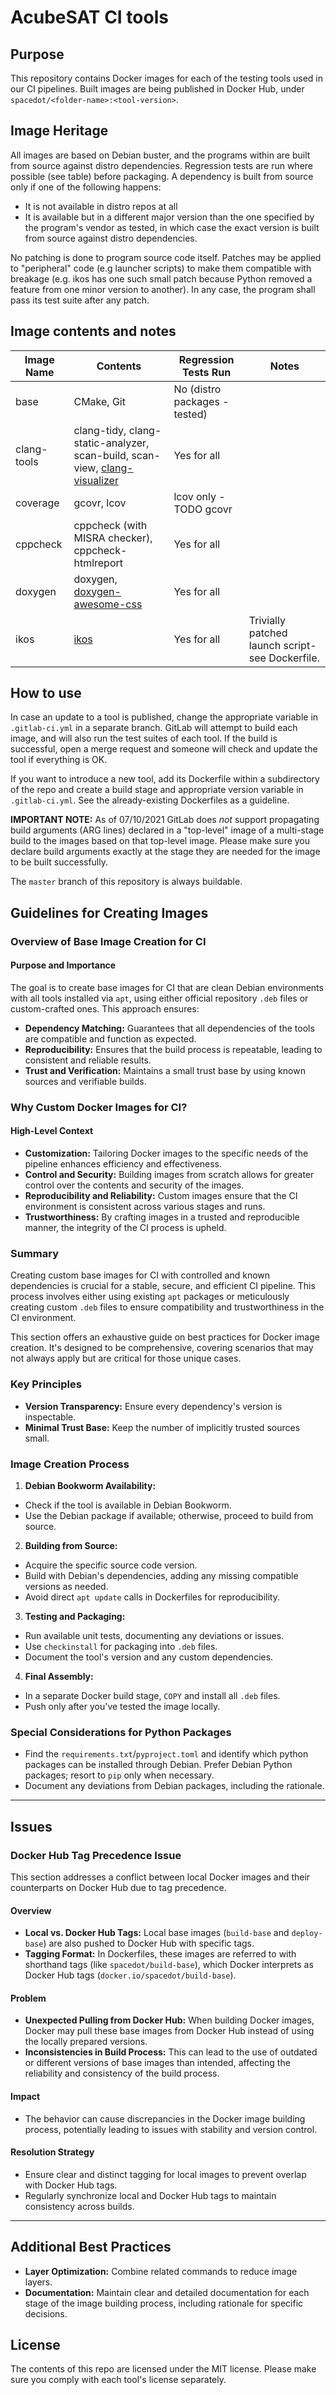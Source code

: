 # AcubeSAT CI tools


## Purpose

This repository contains Docker images for each of the testing tools used in our CI pipelines.
Built images are being published in Docker Hub, under `spacedot/<folder-name>:<tool-version>`.

## Image Heritage

All images are based on Debian buster, and the programs within are built from source against
distro dependencies. Regression tests are run where possible (see table) before packaging.
A dependency is built from source only if one of the following happens:

- It is not available in distro repos at all
- It is available but in a different major version than the one specified by the program's
  vendor as tested, in which case the exact version is built from source against distro
  dependencies.

No patching is done to program source code itself. Patches may be applied to "peripheral" code
(e.g launcher scripts) to make them compatible with breakage (e.g. ikos has one such small patch
because Python removed a feature from one minor version to another). In any case, the program
shall pass its test suite after any patch.

## Image contents and notes
| **Image Name** | **Contents**                                                                                                                  | **Regression Tests Run**      | **Notes**                                       |
|----------------|-------------------------------------------------------------------------------------------------------------------------------|-------------------------------|-------------------------------------------------|
| base           | CMake, Git                                                                                                                    | No (distro packages - tested) |                                                 |
| clang-tools    | clang-tidy, clang-static-analyzer, scan-build, scan-view, [clang-visualizer](https://github.com/austinbhale/Clang-Visualizer) | Yes for all                   |                                                 |
| coverage       | gcovr, lcov                                                                                                                   | lcov only - TODO gcovr        |                                                 |
| cppcheck       | cppcheck (with MISRA checker), cppcheck-htmlreport                                                                            | Yes for all                   |                                                 |
| doxygen        | doxygen, [doxygen-awesome-css](https://github.com/jothepro/doxygen-awesome-css)                                               | Yes for all                   |                                                 |
| ikos           | [ikos](https://github.com/NASA-SW-VnV/ikos)                                                                                   | Yes for all                   | Trivially patched launch script-see Dockerfile. |


## How to use

In case an update to a tool is published, change the appropriate variable in `.gitlab-ci.yml`
in a separate branch. GitLab will attempt to build each image, and will also run the test suites
of each tool. If the build is successful, open a merge request and someone will check and update
the tool if everything is OK.

If you want to introduce a new tool, add its Dockerfile within a subdirectory of the repo and
create a build stage and appropriate version variable in `.gitlab-ci.yml`.
See the already-existing Dockerfiles as a guideline.

**IMPORTANT NOTE:** As of 07/10/2021 GitLab does *not* support propagating build arguments
(ARG lines) declared in a "top-level" image of a multi-stage build to the images based on
that top-level image. Please make sure you declare build arguments exactly at the stage they
are needed for the image to be built successfully.

The `master` branch of this repository is always buildable.

## Guidelines for Creating Images
### Overview of Base Image Creation for CI

#### Purpose and Importance
The goal is to create base images for CI that are clean Debian environments with all tools installed via `apt`,
using either official repository `.deb` files or custom-crafted ones. This approach ensures:

- **Dependency Matching:** Guarantees that all dependencies of the tools are compatible and function as expected.
- **Reproducibility:** Ensures that the build process is repeatable, leading to consistent and reliable results.
- **Trust and Verification:** Maintains a small trust base by using known sources and verifiable builds.
### Why Custom Docker Images for CI?

#### High-Level Context
- **Customization:** Tailoring Docker images to the specific needs of the pipeline enhances efficiency and effectiveness.
- **Control and Security:** Building images from scratch allows for greater control over the contents and security of the images.
- **Reproducibility and Reliability:** Custom images ensure that the CI environment is consistent across various stages and runs.
- **Trustworthiness:** By crafting images in a trusted and reproducible manner, the integrity of the CI process is upheld.

### Summary
Creating custom base images for CI with controlled and known dependencies is crucial for a stable, secure, 
and efficient CI pipeline. This process involves either using existing `apt` packages or meticulously creating
custom `.deb` files to ensure compatibility and trustworthiness in the CI environment.

This section offers an exhaustive guide on best practices for Docker image creation. It's designed to be comprehensive, 
covering scenarios that may not always apply but are critical for those unique cases.

### Key Principles
- **Version Transparency:** Ensure every dependency's version is inspectable.
- **Minimal Trust Base:** Keep the number of implicitly trusted sources small.

### Image Creation Process
1. **Debian Bookworm Availability:**
  - Check if the tool is available in Debian Bookworm.
  - Use the Debian package if available; otherwise, proceed to build from source.

2. **Building from Source:**
  - Acquire the specific source code version.
  - Build with Debian's dependencies, adding any missing compatible versions as needed.
  - Avoid direct `apt update` calls in Dockerfiles for reproducibility.

3. **Testing and Packaging:**
  - Run available unit tests, documenting any deviations or issues.
  - Use `checkinstall` for packaging into `.deb` files.
  - Document the tool's version and any custom dependencies.

4. **Final Assembly:**
  - In a separate Docker build stage, `COPY` and install all `.deb` files.
  - Push only after you've tested the image locally.

### Special Considerations for Python Packages
- Find the `requirements.txt`/`pyproject.toml` and identify which python packages can be installed through Debian.
Prefer Debian Python packages; resort to `pip` only when necessary.
- Document any deviations from Debian packages, including the rationale.

---

## Issues

### Docker Hub Tag Precedence Issue

This section addresses a conflict between local Docker images and their counterparts on Docker Hub due to tag precedence.

#### Overview
- **Local vs. Docker Hub Tags:** Local base images (`build-base` and `deploy-base`) are also pushed to Docker Hub with specific tags.
- **Tagging Format:** In Dockerfiles, these images are referred to with shorthand tags (like `spacedot/build-base`), which Docker interprets as Docker Hub tags (`docker.io/spacedot/build-base`).

#### Problem
- **Unexpected Pulling from Docker Hub:** When building Docker images, Docker may pull these base images from Docker Hub instead of using the locally prepared versions.
- **Inconsistencies in Build Process:** This can lead to the use of outdated or different versions of base images than intended, affecting the reliability and consistency of the build process.

#### Impact
- The behavior can cause discrepancies in the Docker image building process, potentially leading to issues with stability and version control.

#### Resolution Strategy
- Ensure clear and distinct tagging for local images to prevent overlap with Docker Hub tags.
- Regularly synchronize local and Docker Hub tags to maintain consistency across builds.


---

## Additional Best Practices

- **Layer Optimization:** Combine related commands to reduce image layers.
- **Documentation:** Maintain clear and detailed documentation for each stage of the image building process, including rationale for specific decisions.

## License
The contents of this repo are licensed under the MIT license. Please make sure you comply with
each tool's license separately.

